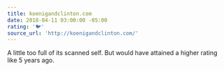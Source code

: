 ```yaml
---
title: koenigandclinton.com
date: 2018-04-11 03:00:00 -05:00
rating: '🐦'
source_url: 'http://koenigandclinton.com/'
---
```


A little too full of its scanned self. But would have attained a higher rating like 5 years ago.
